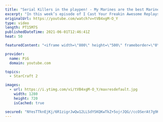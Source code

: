 ```yaml
---
title: "Serial Killers in the playpen! - My Marines are the best Marines ICYFAR G3"
excerpt: "In this week’s episode of I Cast Your Freakin Awesome Replays (ICYFAR) players sent in their replays where they massed units that “are not supposed to be massed”!  CURRENT ICYFAR CHALLENGE: \"Always prioritise BM over macro\" - Use sprays and dancing as much as possible. Send submissions to eonblu95@gmail.com"
originalUrl: https://youtube.com/watch?v=tVB4xgM-O_Y
type: video
length: PT15M7S
publishedDateTime: 2021-06-01T12:46:41Z
heat: 50

featuredContent: "<iframe width=\"800\" height=\"500\" frameborder=\"0\" src=\"https://www.youtube.com/embed/tVB4xgM-O_Y\" allow=\"accelerometer; autoplay; encrypted-media; gyroscope; picture-in-picture\" allowfullscreen></iframe>"

provider:
  name: PiG
  domain: youtube.com

topics:
  - StarCraft 2

images:
  - url: https://i.ytimg.com/vi/tVB4xgM-O_Y/maxresdefault.jpg
    width: 1280
    height: 720
    isCached: true

secured: "NYesTTknEjKj/6R1zigrJwQw12LLSdYSKQKwTkZ+5ojrJQG//ccOSerAt7g9KFQ1wBvgeWdBbQkkkNLmSCbgXOHZdF2q03+jj/RgXwQKdu1iqAKGK8Cs36JB5lrPh2bFgIVOlpeoHZyKIqCdxcMZCnUnzFCTa5tTFP4bBnYvINYBcbYMV3EGt7srZxTkWATZCIWEHuG3BH1dbMAY3PEkpCHPJRvmwolpEutLdhcPzcYnufEksvCGPqp2hVWOOPG5cOxAt0Pz50R6CLiqQNE354NSXNYBNmuBnpPD5NtveDQyQvN/HgPj9XVefE/L5Bn0XpUui9VC5PQAO/VsdEiFqO2t2MsMTFhyRuW1c9sEc1C1PvATbbwaTeQs5bSj6/ADe4Yec8Jx8jiD7E/f7yGH83rhweZAIA25R/b4DfxaMvk=;dxy31TBXavYUASV6yB3AHA=="
---
```



